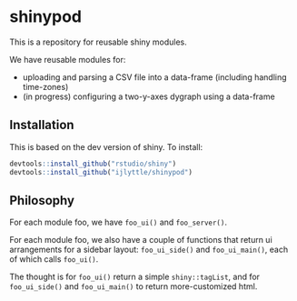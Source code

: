 # shinypod

This is a repository for reusable shiny modules.

We have reusable modules for:

* uploading and parsing a CSV file into a data-frame (including handling time-zones)
* (in progress) configuring a two-y-axes dygraph using a data-frame

## Installation

This is based on the dev version of shiny. To install:

```R
devtools::install_github("rstudio/shiny")
devtools::install_github("ijlyttle/shinypod")
```

## Philosophy

For each module foo, we have `foo_ui()` and `foo_server()`.

For each module foo, we also have a couple of functions that return ui arrangements for a sidebar layout: `foo_ui_side()` and `foo_ui_main()`, each of which calls `foo_ui()`.

The thought is for `foo_ui()` return a simple `shiny::tagList`, and for `foo_ui_side()` and `foo_ui_main()` to return more-customized html.


